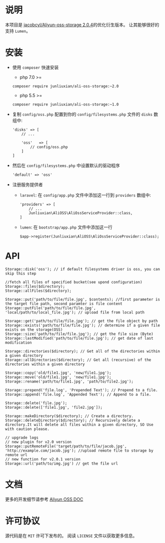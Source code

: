 # 说明
本项目是 [jacobcyl/Aliyun-oss-storage 2.0.4](https://github.com/jacobcyl/Aliyun-oss-storage)的优化衍生版本。
让其能够很好的支持 `Lumen`。

# 安装

- 使用 `composer` 快速安装

    - php 7.0 >=
    ```
    composer require junliuxian/ali-oss-storage:~2.0
   ```
        
    - php 5.5 >= 
    ```
    composer require junliuxian/ali-oss-storage:~1.0
    ```

- 复制 `config/oss.php` 配置到你的 `config/filesystems.php` 文件的 `disks` 数组中:

    ```
    'disks' => [
        // ... 
        
        'oss'   => [
            // config/oss.php
        ]
    ]
    ```

- 然后在 `config/filesystems.php` 中设置默认的驱动程序
    ```
    'default' => 'oss'
    ```

- 注册服务提供者

    - `laravel`: 在 `config/app.php` 文件中添加这一行到 `providers` 数组中:
    
        ```
        'providers' => [
            // ... 
            Junliuxian\AliOSS\AliOssServiceProvider::class,
        ]
        ```
        
    - `lumen`: 在 `bootstrap/app.php` 文件中添加这一行
    
        ```
        $app->register(Junliuxian\AliOSS\AliOssServiceProvider::class);
        ```

# API

```
Storage::disk('oss'); // if default filesystems driver is oss, you can skip this step

//fetch all files of specified bucket(see upond configuration)
Storage::files($directory);
Storage::allFiles($directory);

Storage::put('path/to/file/file.jpg', $contents); //first parameter is the target file path, second paramter is file content
Storage::putFile('path/to/file/file.jpg', 'local/path/to/local_file.jpg'); // upload file from local path

Storage::get('path/to/file/file.jpg'); // get the file object by path
Storage::exists('path/to/file/file.jpg'); // determine if a given file exists on the storage(OSS)
Storage::size('path/to/file/file.jpg'); // get the file size (Byte)
Storage::lastModified('path/to/file/file.jpg'); // get date of last modification

Storage::directories($directory); // Get all of the directories within a given directory
Storage::allDirectories($directory); // Get all (recursive) of the directories within a given directory

Storage::copy('old/file1.jpg', 'new/file1.jpg');
Storage::move('old/file1.jpg', 'new/file1.jpg');
Storage::rename('path/to/file1.jpg', 'path/to/file2.jpg');

Storage::prepend('file.log', 'Prepended Text'); // Prepend to a file.
Storage::append('file.log', 'Appended Text'); // Append to a file.

Storage::delete('file.jpg');
Storage::delete(['file1.jpg', 'file2.jpg']);

Storage::makeDirectory($directory); // Create a directory.
Storage::deleteDirectory($directory); // Recursively delete a directory.It will delete all files within a given directory, SO Use with caution please.

// upgrade logs
// new plugin for v2.0 version
Storage::putRemoteFile('target/path/to/file/jacob.jpg', 'http://example.com/jacob.jpg'); //upload remote file to storage by remote url
// new function for v2.0.1 version
Storage::url('path/to/img.jpg') // get the file url
```

# 文档
更多的开发细节请参考 [Aliyun OSS DOC](https://help.aliyun.com/document_detail/32099.html?spm=5176.doc31981.6.335.eqQ9dM)

# 许可协议
源代码是在 `MIT` 许可下发布的。 阅读 `LICENSE` 文件以获取更多信息。